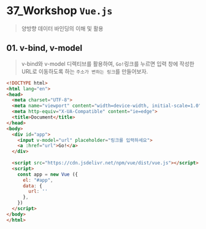 # 37_Workshop	`Vue.js`

> 양방향 데이터 바인딩의 이해 및 활용

## 01. v-bind, v-model

> v-bind와 v-model 디렉티브를 활용하여, `Go!`링크를 누르면 입력 창에 작성한 URL로 이동하도록 하는 `주소가 변하는 링크`를 만들어보자.

```html
<!DOCTYPE html>
<html lang="en">
<head>
  <meta charset="UTF-8">
  <meta name="viewport" content="width=device-width, initial-scale=1.0">
  <meta http-equiv="X-UA-Compatible" content="ie=edge">
  <title>Document</title>
</head>
<body>
  <div id="app">
    <input v-model="url" placeholder="링크를 입력하세요">
    <a :href="url">Go!</a>
  </div>
  
  <script src="https://cdn.jsdelivr.net/npm/vue/dist/vue.js"></script>
  <script>
    const app = new Vue ({
      el: "#app",
      data: {
        url: ''
      },
    })
  </script>
</body>
</html>
```

